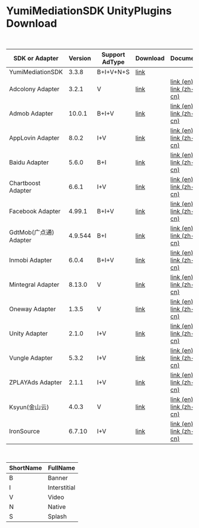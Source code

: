 # YumiMediationSDK UnityPlugins Download

</br>

| SDK or Adapter         | Version | Support AdType | Download                                                     | Document                                                     | Note |
| ---------------------- | ------- | -------------- | ------------------------------------------------------------ | ------------------------------------------------------------ | ---- |
| YumiMediationSDK       | 3.3.8   | B+I+V+N+S      | [link](http://adsdk.yumimobi.com/Android/Unity_Mediation/3.3.8/YuMiMobi_SDK_Android_Unity3d_V3.3.8.zip) |                                                              |      |
| Adcolony Adapter       | 3.2.1   | V              | [link](http://adsdk.yumimobi.com/Android/Unity_Adapters/3.3.8/yumi_adapter_adcolony_v3.3.8.zip) | [link (en)](https://github.com/yumimobi/YumiMediationSDKDemo-Android/blob/master/docs/YumiMediationSDK%20Unity%20-%20Mediation%20List(en)%20.md#adcolony)</br>[link (zh-cn)](https://github.com/yumimobi/YumiMediationSDKDemo-Android/blob/master/docs/YumiMediationSDK%20Unity%20-%20Mediation%20List(zh-cn)%20.md#adcolony) |      |
| Admob Adapter          | 10.0.1  | B+I+V          | [link](http://adsdk.yumimobi.com/Android/Unity_Adapters/3.3.8/yumi_adapter_admob_v3.3.8.zip) | [link (en)](https://github.com/yumimobi/YumiMediationSDKDemo-Android/blob/master/docs/YumiMediationSDK%20Unity%20-%20Mediation%20List(en)%20.md#applovin)</br>[link (zh-cn)](https://github.com/yumimobi/YumiMediationSDKDemo-Android/blob/master/docs/YumiMediationSDK%20Unity%20-%20Mediation%20List(zh-cn)%20.md#admob) |      |
| AppLovin Adapter       | 8.0.2   | I+V            | [link](http://adsdk.yumimobi.com/Android/Unity_Adapters/3.3.8/yumi_adapter_applovin_v3.3.8.jar) | [link (en)](https://github.com/yumimobi/YumiMediationSDKDemo-Android/blob/master/docs/YumiMediationSDK%20Unity%20-%20Mediation%20List(en)%20.md#applovin)</br>[link (zh-cn)](https://github.com/yumimobi/YumiMediationSDKDemo-Android/blob/master/docs/YumiMediationSDK%20Unity%20-%20Mediation%20List(zh-cn)%20.md#applovin) |      |
| Baidu Adapter          | 5.6.0   | B+I            | [link](http://adsdk.yumimobi.com/Android/Unity_Adapters/3.3.8/yumi_adapter_baidu_v3.3.8.zip) | [link (en)](https://github.com/yumimobi/YumiMediationSDKDemo-Android/blob/master/docs/YumiMediationSDK%20Unity%20-%20Mediation%20List(en)%20.md#baidu百度)</br>[link (zh-cn)](https://github.com/yumimobi/YumiMediationSDKDemo-Android/blob/master/docs/YumiMediationSDK%20Unity%20-%20Mediation%20List(zh-cn)%20.md#baidu百度) |      |
| Chartboost Adapter     | 6.6.1   | I+V            | [link](http://adsdk.yumimobi.com/Android/Unity_Adapters/3.3.8/yumi_adapter_chartboost_v3.3.8.jar) | [link (en)](https://github.com/yumimobi/YumiMediationSDKDemo-Android/blob/master/docs/YumiMediationSDK%20Unity%20-%20Mediation%20List(en)%20.md#chartboost)<br />[link (zh-cn)](https://github.com/yumimobi/YumiMediationSDKDemo-Android/blob/master/docs/YumiMediationSDK%20Unity%20-%20Mediation%20List(zh-cn)%20.md#chartboost) |      |
| Facebook Adapter       | 4.99.1  | B+I+V          | [link](http://adsdk.yumimobi.com/Android/Unity_Adapters/3.3.8/yumi_adapter_facebook_v3.3.8.zip) | [link (en)](https://github.com/yumimobi/YumiMediationSDKDemo-Android/blob/master/docs/YumiMediationSDK%20Unity%20-%20Mediation%20List(en)%20.md#facebook)</br>[link (zh-cn)](https://github.com/yumimobi/YumiMediationSDKDemo-Android/blob/master/docs/YumiMediationSDK%20Unity%20-%20Mediation%20List(zh-cn)%20.md#facebook) |      |
| GdtMob(广点通) Adapter | 4.9.544 | B+I            | [link](http://adsdk.yumimobi.com/Android/Unity_Adapters/3.3.8/yumi_adapter_gdt_v3.3.8.zip) | [link (en)](https://github.com/yumimobi/YumiMediationSDKDemo-Android/blob/master/docs/YumiMediationSDK%20Unity%20-%20Mediation%20List(en)%20.md#gdtmob广点通)</br>[link (zh-cn)](https://github.com/yumimobi/YumiMediationSDKDemo-Android/blob/master/docs/YumiMediationSDK%20Unity%20-%20Mediation%20List(zh-cn)%20.md#gdtmob广点通) |      |
| Inmobi Adapter         | 6.0.4   | B+I+V          | [link](http://adsdk.yumimobi.com/Android/Unity_Adapters/3.3.8/yumi_adapter_inmobi_v3.3.8.jar) | [link (en)](https://github.com/yumimobi/YumiMediationSDKDemo-Android/blob/master/docs/YumiMediationSDK%20Unity%20-%20Mediation%20List(en)%20.md#inmobi)</br>[link (zh-cn)](https://github.com/yumimobi/YumiMediationSDKDemo-Android/blob/master/docs/YumiMediationSDK%20Unity%20-%20Mediation%20List(zh-cn)%20.md#inmobi) |      |
| Mintegral Adapter       | 8.13.0  | V              | [link](http://adsdk.yumimobi.com/Android/Unity_Adapters/3.3.8/yumi_adapter_mobvista_v3.3.8.zip) | [link (en)](https://github.com/yumimobi/YumiMediationSDKDemo-Android/blob/master/docs/YumiMediationSDK%20Unity%20-%20Mediation%20List(en)%20.md#mobvista)</br>[link (zh-cn)](https://github.com/yumimobi/YumiMediationSDKDemo-Android/blob/master/docs/YumiMediationSDK%20Unity%20-%20Mediation%20List(zh-cn)%20.md#mobvista) |      |
| Oneway Adapter         | 1.3.5   | V              | [link](http://adsdk.yumimobi.com/Android/Unity_Adapters/3.3.8/yumi_adapter_oneway_v3.3.8.jar) | [link (en)](https://github.com/yumimobi/YumiMediationSDKDemo-Android/blob/master/docs/YumiMediationSDK%20Unity%20-%20Mediation%20List(en)%20.md#oneway)</br>[link (zh-cn)](https://github.com/yumimobi/YumiMediationSDKDemo-Android/blob/master/docs/YumiMediationSDK%20Unity%20-%20Mediation%20List(zh-cn)%20.md#oneway) |      |
| Unity Adapter          | 2.1.0   | I+V            | [link](http://adsdk.yumimobi.com/Android/Unity_Adapters/3.3.8/yumi_adapter_unity_v3.3.8.jar) | [link (en)](https://github.com/yumimobi/YumiMediationSDKDemo-Android/blob/master/docs/YumiMediationSDK%20Unity%20-%20Mediation%20List(en)%20.md#unity)</br>[link (zh-cn)](https://github.com/yumimobi/YumiMediationSDKDemo-Android/blob/master/docs/YumiMediationSDK%20Unity%20-%20Mediation%20List(zh-cn)%20.md#unity) |      |
| Vungle Adapter         | 5.3.2   | I+V            | [link](http://adsdk.yumimobi.com/Android/Unity_Adapters/3.3.8/yumi_adapter_vungle_v3.3.8.zip) | [link (en)](https://github.com/yumimobi/YumiMediationSDKDemo-Android/blob/master/docs/YumiMediationSDK%20Unity%20-%20Mediation%20List(en)%20.md#vungle)</br>[link (zh-cn)](https://github.com/yumimobi/YumiMediationSDKDemo-Android/blob/master/docs/YumiMediationSDK%20Unity%20-%20Mediation%20List(zh-cn)%20.md#vungle) |      |
| ZPLAYAds Adapter       | 2.1.1   | I+V            | [link](http://adsdk.yumimobi.com/Android/Unity_Adapters/3.3.8/yumi_adapter_playableads_v3.3.8.zip) | [link (en)](https://github.com/yumimobi/YumiMediationSDKDemo-Android/blob/master/docs/YumiMediationSDK%20Unity%20-%20Mediation%20List(en)%20.md#zplayads)</br>[link (zh-cn)](https://github.com/yumimobi/YumiMediationSDKDemo-Android/blob/master/docs/YumiMediationSDK%20Unity%20-%20Mediation%20List(zh-cn)%20.md#zplayads) |      |
| Ksyun(金山云)          | 4.0.3   | V              | [link](http://adsdk.yumimobi.com/Android/Unity_Adapters/3.3.8/yumi_adapter_ksyun_v3.3.8.zip) | [link (en)](https://github.com/yumimobi/YumiMediationSDKDemo-Android/blob/master/docs/YumiMediationSDK%20Unity%20-%20Mediation%20List(en)%20.md#Ksyun金山云)</br>[link (zh-cn)](https://github.com/yumimobi/YumiMediationSDKDemo-Android/blob/master/docs/YumiMediationSDK%20Unity%20-%20Mediation%20List(zh-cn)%20.md#Ksyun金山云) |      |
| IronSource             | 6.7.10  | I+V            | [link](http://adsdk.yumimobi.com/Android/Unity_Adapters/3.3.8/yumi_adapter_ironsource_v3.3.8.jar) | [link (en)](https://github.com/yumimobi/YumiMediationSDKDemo-Android/blob/master/docs/YumiMediationSDK%20Unity%20-%20Mediation%20List(en)%20.md#IronSource)</br>[link (zh-cn)](https://github.com/yumimobi/YumiMediationSDKDemo-Android/blob/master/docs/YumiMediationSDK%20Unity%20-%20Mediation%20List(zh-cn)%20.md#IronSource) |      |

</br>

| ShortName | FullName     |
| --------- | ------------ |
| B         | Banner       |
| I         | Interstitial |
| V         | Video        |
| N         | Native       |
| S         | Splash       |